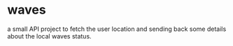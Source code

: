 # waves
a small API project to fetch the user location and sending back some details about the local waves status.
